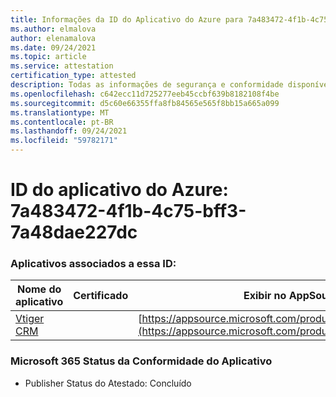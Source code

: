 ```yaml
---
title: Informações da ID do Aplicativo do Azure para 7a483472-4f1b-4c75-bff3-7a48dae227dc
ms.author: elmalova
author: elenamalova
ms.date: 09/24/2021
ms.topic: article
ms.service: attestation
certification_type: attested
description: Todas as informações de segurança e conformidade disponíveis para 7a483472-4f1b-4c75-bff3-7a48dae227dc.
ms.openlocfilehash: c642ecc11d725277eeb45ccbf639b8182108f4be
ms.sourcegitcommit: d5c60e66355ffa8fb84565e565f8bb15a665a099
ms.translationtype: MT
ms.contentlocale: pt-BR
ms.lasthandoff: 09/24/2021
ms.locfileid: "59782171"
---
```

# <a name="azure-app-id-7a483472-4f1b-4c75-bff3-7a48dae227dc"></a>ID do aplicativo do Azure: 7a483472-4f1b-4c75-bff3-7a48dae227dc


### <a name="apps-associated-with-this-id"></a>Aplicativos associados a essa ID:
| **Nome do aplicativo** | **Certificado** | **Exibir no AppSource** |
|--------------|---------------|-----------------------|
| [Vtiger CRM](https://docs.microsoft.com/microsoft-365-app-certification/forward/WA200003089) |  | [https://appsource.microsoft.com/product/office/WA200003089](https://appsource.microsoft.com/product/office/WA200003089) |

### <a name="microsoft-365-app-compliance-status"></a>Microsoft 365 Status da Conformidade do Aplicativo
- Publisher Status do Atestado: Concluído
